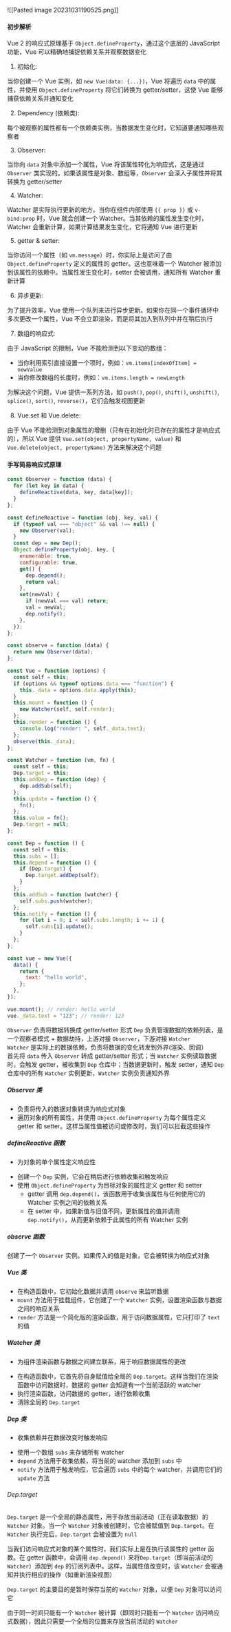 ![[Pasted image 20231031190525.png]]

#### 初步解析

Vue 2 的响应式原理基于 `Object.defineProperty`，通过这个底层的 JavaScript 功能，Vue 可以精确地捕捉依赖关系并观察数据变化

1. 初始化:

当你创建一个 Vue 实例，如 `new Vue(data: {...})`，Vue 将遍历 `data` 中的属性，并使用 `Object.defineProperty` 将它们转换为 getter/setter，这使 Vue 能够捕获依赖关系并通知变化

2. Dependency (依赖类):

每个被观察的属性都有一个依赖类实例，当数据发生变化时，它知道要通知哪些观察者

3. Observer:

当你向 `data` 对象中添加一个属性，Vue 将该属性转化为响应式，这是通过 `Observer` 类实现的。如果该属性是对象、数组等，`Observer` 会深入子属性并将其转换为 getter/setter

4. Watcher:

Watcher 是实际执行更新的地方。当你在组件内部使用 `{{ prop }}` 或 `v-bind:prop` 时，Vue 就会创建一个 Watcher。当其依赖的属性发生变化时，Watcher 会重新计算，如果计算结果发生变化，它将通知 Vue 进行更新

5. getter & setter:

当你访问一个属性（如 `vm.message`）时，你实际上是访问了由 `Object.defineProperty` 定义的属性的 getter。这也意味着一个 Watcher 被添加到该属性的依赖中。当属性发生变化时，setter 会被调用，通知所有 Watcher 重新计算

6. 异步更新:

为了提升效率，Vue 使用一个队列来进行异步更新。如果你在同一个事件循环中多次更改一个属性，Vue 不会立即渲染，而是将其加入到队列中并在稍后执行

7. 数组的响应式:

由于 JavaScript 的限制，Vue 不能检测到以下变动的数组：

- 当你利用索引直接设置一个项时，例如：`vm.items[indexOfItem] = newValue`
- 当你修改数组的长度时，例如：`vm.items.length = newLength`

为解决这个问题，Vue 提供一系列方法，如 `push()`, `pop()`, `shift()`, `unshift()`, `splice()`, `sort()`, `reverse()`，它们会触发视图更新

8. Vue.set 和 Vue.delete:

由于 Vue 不能检测到对象属性的增删（只有在初始化时已存在的属性才是响应式的），所以 Vue 提供 `Vue.set(object, propertyName, value)` 和 `Vue.delete(object, propertyName)` 方法来解决这个问题

#### 手写简易响应式原理

```JavaScript
const Observer = function (data) {
  for (let key in data) {
    defineReactive(data, key, data[key]);
  }
};

const defineReactive = function (obj, key, val) {
  if (typeof val === "object" && val !== null) {
    new Observer(val);
  }
  const dep = new Dep();
  Object.defineProperty(obj, key, {
    enumerable: true,
    configurable: true,
    get() {
      dep.depend();
      return val;
    },
    set(newVal) {
      if (newVal === val) return;
      val = newVal;
      dep.notify();
    },
  });
};

const observe = function (data) {
  return new Observer(data);
};

const Vue = function (options) {
  const self = this;
  if (options && typeof options.data === "function") {
    this._data = options.data.apply(this);
  }
  this.mount = function () {
    new Watcher(self, self.render);
  };
  this.render = function () {
    console.log("render: ", self._data.text);
  };
  observe(this._data);
};

const Watcher = function (vm, fn) {
  const self = this;
  Dep.target = this;
  this.addDep = function (dep) {
    dep.addSub(self);
  };
  this.update = function () {
    fn();
  };
  this.value = fn();
  Dep.target = null;
};

const Dep = function () {
  const self = this;
  this.subs = [];
  this.depend = function () {
    if (Dep.target) {
      Dep.target.addDep(self);
    }
  };
  this.addSub = function (watcher) {
    self.subs.push(watcher);
  };
  this.notify = function () {
    for (let i = 0; i < self.subs.length; i += 1) {
      self.subs[i].update();
    }
  };
};

const vue = new Vue({
  data() {
    return {
      text: "hello world",
    };
  },
});

vue.mount(); // render: hello world
vue._data.text = "123"; // render: 123
```

`Observer` 负责将数据转换成 getter/setter 形式
`Dep` 负责管理数据的依赖列表，是一个观察者模式 + 数据劫持，上游对接 `Observer`，下游对接 `Watcher`  
`Watcher` 是实际上的数据依赖，负责将数据的变化转发到外界(渲染、回调）  
首先将 `data` 传入 `Observer` 转成 getter/setter 形式；当 `Watcher` 实例读取数据时，会触发 getter，被收集到 `Dep` 仓库中；当数据更新时，触发 setter，通知 `Dep` 仓库中的所有 `Watcher` 实例更新，`Watcher` 实例负责通知外界

##### Observer 类

- 负责将传入的数据对象转换为响应式对象
- 遍历对象的所有属性，并使用 `Object.defineProperty` 为每个属性定义 getter 和 setter。这样当属性值被访问或修改时，我们可以拦截这些操作

##### defineReactive 函数

- 为对象的单个属性定义响应性

* 创建一个 `Dep` 实例，它会在稍后进行依赖收集和触发响应
* 使用 `Object.defineProperty` 为目标对象的属性定义 getter 和 setter
  - getter 调用 `dep.depend()`，该函数用于收集该属性与任何使用它的 Watcher 实例之间的依赖关系
  - 在 setter 中，如果新值与旧值不同，更新属性的值并调用 `dep.notify()`，从而更新依赖于此属性的所有 Watcher 实例

##### observe 函数

创建了一个 `Observer` 实例。如果传入的值是对象，它会被转换为响应式对象

##### Vue 类

- 在构造函数中，它初始化数据并调用 `observe` 来监听数据
- `mount` 方法用于挂载组件，它创建了一个 `Watcher` 实例，设置渲染函数与数据之间的响应关系
- `render` 方法是一个简化版的渲染函数，用于访问数据属性，它只打印了 `text` 的值

##### Watcher 类

- 为组件渲染函数与数据之间建立联系，用于响应数据属性的更改
* 在构造函数中，它首先将自身赋值给全局的 `Dep.target`。这样当我们在渲染函数中访问数据时，数据的 getter 会知道有一个当前活跃的 watcher
* 执行渲染函数，访问数据的 getter，进行依赖收集
* 清除全局的 `Dep.target`

##### Dep 类

- 收集依赖并在数据改变时触发响应

* 使用一个数组 `subs` 来存储所有 watcher
* `depend` 方法用于收集依赖，将当前的 watcher 添加到 `subs` 中
* `notify` 方法用于触发响应，它会遍历 `subs` 中的每个 watcher，并调用它们的 `update` 方法


###### Dep.target

`Dep.target` 是一个全局的静态属性，用于存放当前活动（正在读取数据）的 `Watcher` 对象。当一个 `Watcher` 对象被创建时，它会被赋值到 `Dep.target`。在 `Watcher` 执行完后，`Dep.target` 会被设置为 `null`

当我们访问响应式对象的某个属性时，我们实际上是在执行该属性的 getter 函数。在 getter 函数中，会调用 `dep.depend()` 来将`Dep.target`（即当前活动的 `Watcher`）添加到 `dep` 的订阅列表中。这样，当属性值改变时，该 `Watcher` 会被通知并执行相应的操作（如重新渲染视图）

`Dep.target` 的主要目的是暂时保存当前的 `Watcher` 对象，以便 `Dep` 对象可以访问它

由于同一时间只能有一个 `Watcher` 被计算（即同时只能有一个 `Watcher` 访问响应式数据），因此只需要一个全局的位置来存放当前活动的 `Watcher`

